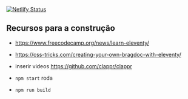 [![Netlify Status](https://api.netlify.com/api/v1/badges/d02c2843-3f9c-483d-864a-ad1e04cb34eb/deploy-status)](https://app.netlify.com/sites/dainty-licorice-fd9007/deploys)

## Recursos para a construção
- https://www.freecodecamp.org/news/learn-eleventy/
- https://css-tricks.com/creating-your-own-bragdoc-with-eleventy/
- inserir videos https://github.com/clappr/clappr

- `npm start` roda
- `npm run build`
